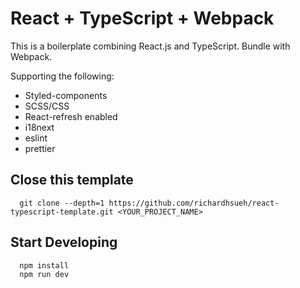 # React + TypeScript + Webpack #

This is a boilerplate combining React.js and TypeScript. Bundle with Webpack.

Supporting the following:
- Styled-components
- SCSS/CSS
- React-refresh enabled
- i18next
- eslint
- prettier

## Close this template ##
```shell
  git clone --depth=1 https://github.com/richardhsueh/react-typescript-template.git <YOUR_PROJECT_NAME>
```

## Start Developing ##

```shell
  npm install
  npm run dev
```
